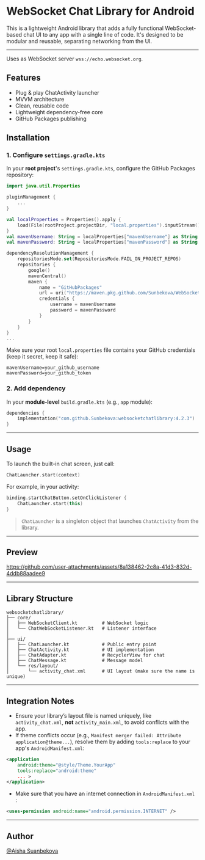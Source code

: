 # WebSocket Chat Library for Android

This is a lightweight Android library that adds a fully functional WebSocket-based chat UI to any app with a single line of code. It's designed to be modular and reusable, separating networking from the UI.

---
Uses as WebSocket server `wss://echo.websocket.org`.


## Features

- Plug & play ChatActivity launcher
- MVVM architecture
- Clean, reusable code
- Lightweight dependency-free core
- GitHub Packages publishing

## Installation

### 1. Configure `settings.gradle.kts`

In your **root project**'s `settings.gradle.kts`, configure the GitHub Packages repository:

```kotlin
import java.util.Properties

pluginManagement {
    ...
}

val localProperties = Properties().apply {
    load(File(rootProject.projectDir, "local.properties").inputStream())
}
val mavenUsername: String = localProperties["mavenUsername"] as String
val mavenPassword: String = localProperties["mavenPassword"] as String

dependencyResolutionManagement {
    repositoriesMode.set(RepositoriesMode.FAIL_ON_PROJECT_REPOS)
    repositories {
        google()
        mavenCentral()
        maven {
            name = "GitHubPackages"
            url = uri("https://maven.pkg.github.com/Sunbekova/WebSocket-Chat-library")
            credentials {
                username = mavenUsername
                password = mavenPassword
            }
        }
    }
}
...
```

Make sure your root `local.properties` file contains your GitHub credentials (keep it secret, keep it safe):
```properties
mavenUsername=your_github_username
mavenPassword=your_github_token
```


### 2. Add dependency

In your **module-level** `build.gradle.kts` (e.g., `app` module):

```kotlin
dependencies {
    implementation("com.github.Sunbekova:websocketchatlibrary:4.2.3")
}
```

---

## Usage

To launch the built-in chat screen, just call:

```kotlin
ChatLauncher.start(context)
```

For example, in your activity:

```kotlin
binding.startChatButton.setOnClickListener {
    ChatLauncher.start(this)
}
```

> `ChatLauncher` is a singleton object that launches `ChatActivity` from the library.

---

## Preview
https://github.com/user-attachments/assets/8a138462-2c8a-41d3-832d-4ddb88aadee9

---

## Library Structure

```
websocketchatlibrary/
├── core/
│   ├── WebSocketClient.kt         # WebSocket logic
│   └── ChatWebSocketListener.kt   # Listener interface
│
├── ui/
│   ├── ChatLauncher.kt            # Public entry point
│   ├── ChatActivity.kt            # UI implementation
│   ├── ChatAdapter.kt             # RecyclerView for chat
│   ├── ChatMessage.kt             # Message model
│   └── res/layout/
│       └── activity_chat.xml      # UI layout (make sure the name is unique)
```

---

## Integration Notes

- Ensure your library’s layout file is named uniquely, like `activity_chat.xml`, **not** `activity_main.xml`, to avoid conflicts with the app.
- If theme conflicts occur (e.g., `Manifest merger failed: Attribute application@theme...`), resolve them by adding `tools:replace` to your app's `AndroidManifest.xml`:

```xml
<application
    android:theme="@style/Theme.YourApp"
    tools:replace="android:theme"
    ... >
</application>
```

- Make sure that you have an internet connection in `AndroidManifest.xml `:
```xml
<uses-permission android:name="android.permission.INTERNET" />
```

---

## Author
[@Aisha Suanbekova](https://github.com/Sunbekova)
